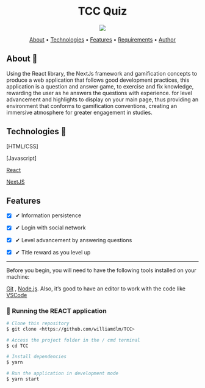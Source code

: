 <h1 align="center">TCC Quiz</h1>


<p align="center">
  <img src="https://res.cloudinary.com/dhmkfekt2/image/upload/v1647475272/tcc_gif_ur8x1z_hvipbq.gif" />
</p>


<p align="center">
 <a href="#sobre">About</a> •
 <a href="#tecnologias">Technologies</a> • 
 <a href="#features">Features</a> • 
 <a href="#pre">Requirements</a> • 
 <a href="#autor">Author</a>
</p>

## About :book:

Using the React library, the NextJs framework and gamification concepts to produce a web application that follows good development practices, this application is a question and answer game, to exercise and fix knowledge, rewarding the user as he answers the questions with experience. for level advancement and highlights to display on your main page, thus providing an environment that conforms to gamification conventions, creating an immersive atmosphere for greater engagement in studies.

## Technologies  :rocket:

[HTML/CSS]

[Javascript]

[React][react]

[NextJS][nextjs]


 ## Features

  - [x] ✔ Information persistence
  - [x] ✔ Login with social network
  - [x] ✔ Level advancement by answering questions
  - [x] ✔ Title reward as you level up

 

<hr>
<p id="pre">
Before you begin, you will need to have the following tools installed on your machine:

[Git](https://git-scm.com)
, [Node.js](https://nodejs.org/en/). Also, it’s good to have an editor to work with the code like [VSCode](https://code.visualstudio.com/)
</p>

### 🎲 Running the REACT application


```bash
# Clone this repository
$ git clone <https://github.com/williamdlm/TCC>
```
```bash
# Access the project folder in the / cmd terminal
$ cd TCC
```
```bash
# Install dependencies
$ yarn 
```
```bash
# Run the application in development mode
$ yarn start
```


[react]:https://pt-br.reactjs.org
[nextjs]:https://nextjs.org/

